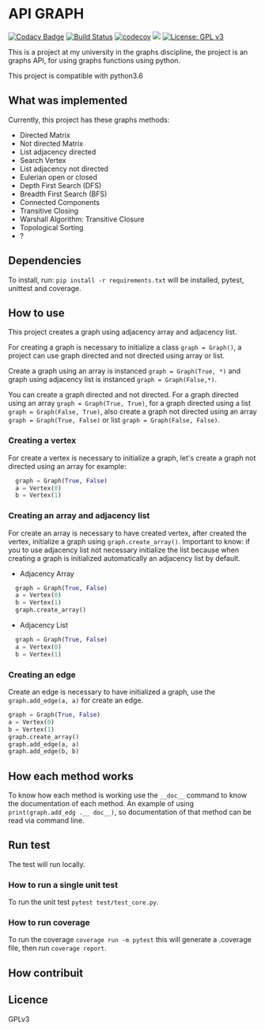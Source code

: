 # API GRAPH
[![Codacy Badge](https://api.codacy.com/project/badge/Grade/e29fdd951b1845f39e98daffe6cbf32a)](https://www.codacy.com/app/wagnerfns/API-Graph?utm_source=github.com&amp;utm_medium=referral&amp;utm_content=wagnerfns/API-Graph&amp;utm_campaign=Badge_Grade)
[![Build Status](https://travis-ci.org/wagnernegrao/API-Graph.svg?branch=master)](https://travis-ci.org/wagnernegrao/API-Graph)
[![codecov](https://codecov.io/gh/wagnernegrao/API-Graph/branch/master/graph/badge.svg)](https://codecov.io/gh/wagnernegrao/API-Graph)
[![](https://img.shields.io/badge/python-3.6+-blue.svg)](https://www.python.org/download/releases/3.5.0/)
[![License: GPL v3](https://img.shields.io/badge/License-GPLv3-blue.svg)](https://www.gnu.org/licenses/gpl-3.0)

This is a project at my university in the graphs discipline, the project is an graphs API, for using graphs functions using python.

This project is compatible with python3.6

## What was implemented
Currently, this project has these graphs methods:

-   Directed Matrix
-   Not directed Matrix
-  List adjacency directed
-  Search Vertex
-  List adjacency not directed
-  Eulerian open or closed
-  Depth First Search (DFS)
-  Breadth First Search (BFS)
-  Connected Components
-  Transitive Closing
-  Warshall Algorithm: Transitive Closure
-  Topological Sorting
-  ?

## Dependencies
To install, run: ```pip install -r requirements.txt``` will be installed, pytest, unittest and coverage.

## How to use
This project creates a graph using adjacency array and adjacency list.

For creating a graph is necessary to initialize a class ```graph = Graph()```, a project can use graph directed and not directed using array or list.

Create a graph using an array is instanced ```graph = Graph(True, *)``` and graph using adjacency list is instanced ```graph = Graph(False,*)```.

You can create a graph directed and not directed. For a graph directed using an array ```graph = Graph(True, True)```, for a graph directed using a list ```graph = Graph(False, True)```, also create a graph not directed using an array ```graph = Graph(True, False)``` or list ```graph = Graph(False, False)```.

### Creating a vertex
For create a vertex is necessary to initialize a graph, let's create a graph not directed using an array for example:

```py
  graph = Graph(True, False)
  a = Vertex(0)
  b = Vertex(1)
```

### Creating an array and adjacency list
For create an array is necessary to have created vertex, after created the vertex, initialize a graph using ```graph.create_array()```.
Important to know: if you to use adjacency list not necessary initialize the list because when creating a graph is initialized automatically an adjacency list by default.

- Adjacency Array
```py
  graph = Graph(True, False)
  a = Vertex(0)
  b = Vertex(1)
  graph.create_array()
```

- Adjacency List
```py
  graph = Graph(True, False)
  a = Vertex(0)
  b = Vertex(1)
```

### Creating an edge
Create an edge is necessary to have initialized a graph, use the ```graph.add_edge(a, a)``` for create an edge.

```py
graph = Graph(True, False)
a = Vertex(0)
b = Vertex(1)
graph.create_array()
graph.add_edge(a, a)
graph.add_edge(b, b)
```

## How each method works
To know how each method is working use the ```__doc__``` command to know the documentation of each method. An example of using ```print(graph.add_edg .__ doc__)```, so documentation of that method can be read via command line.

## Run test
The test will run locally.

### How to run a single unit test
To run the unit test ```pytest test/test_core.py```.

### How to run coverage
To run the coverage ```coverage run -m pytest``` this will generate a .coverage file, then run ```coverage report```.

## How contribuit

## Licence
GPLv3
